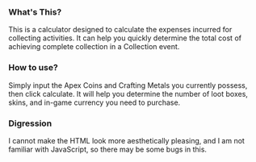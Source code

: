 ### What's This?

This is a calculator designed to calculate the expenses incurred for collecting activities. It can help you quickly determine the total cost of achieving complete collection in a Collection event.

### How to use?

Simply input the Apex Coins and Crafting Metals you currently possess, then click calculate. It will help you determine the number of loot boxes, skins, and in-game currency you need to purchase.

### Digression

I cannot make the HTML look more aesthetically pleasing, and I am not familiar with JavaScript, so there may be some bugs in this.
